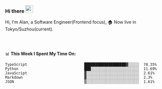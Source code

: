 ### Hi there <img src="https://media.giphy.com/media/hvRJCLFzcasrR4ia7z/giphy.gif" width="25px">

<!-- ![visitors](https://visitor-badge.glitch.me/badge?page_id=dislfyer.dislfyer) -->

Hi, I'm Alan, a Software Engineer(Frontend focus), 🏠 Now live in Tokyo/Suzhou(current).

<br/>
<br/>

📊 **This Week I Spent My Time On:**


<!--START_SECTION:waka-->

```text
TypeScript                          ███████████████████▓░░░░░  78.35%
Python                              ███░░░░░░░░░░░░░░░░░░░░░░  11.69%
JavaScript                          ▓░░░░░░░░░░░░░░░░░░░░░░░░  2.61%
Markdown                            ▓░░░░░░░░░░░░░░░░░░░░░░░░  2.3%
JSON                                ▒░░░░░░░░░░░░░░░░░░░░░░░░  1.61%
```

<!--END_SECTION:waka-->

<!--
**About Me:**
 -->
